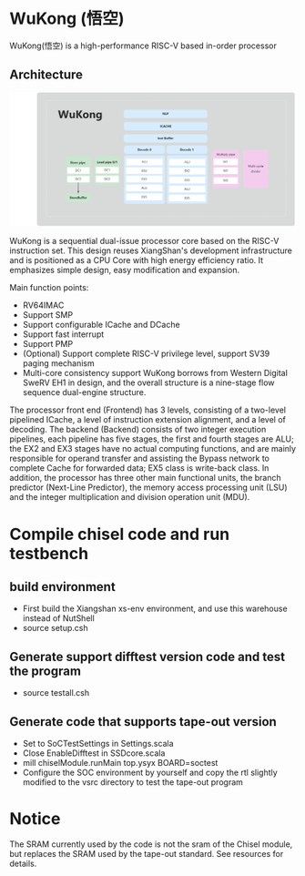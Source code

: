 # WuKong (悟空)

WuKong(悟空) is a high-performance RISC-V based in-order processor

## Architecture

![](./project/WuKong.png)

WuKong is a sequential dual-issue processor core based on the RISC-V instruction set. This design reuses XiangShan's development infrastructure and is positioned as a CPU Core with high energy efficiency ratio. It emphasizes simple design, easy modification and expansion.

Main function points:
* RV64IMAC
* Support SMP
* Support configurable ICache and DCache
* Support fast interrupt
* Support PMP
* (Optional) Support complete RISC-V privilege level, support SV39 paging mechanism
* Multi-core consistency support
WuKong borrows from Western Digital SweRV EH1 in design, and the overall structure is a nine-stage flow sequence dual-engine structure.

The processor front end (Frontend) has 3 levels, consisting of a two-level pipelined ICache, a level of instruction extension alignment, and a level of decoding.
The backend (Backend) consists of two integer execution pipelines, each pipeline has five stages, the first and fourth stages are ALU; the EX2 and EX3 stages have no actual computing functions, and are mainly responsible for operand transfer and assisting the Bypass network to complete Cache for forwarded data; EX5 class is write-back class.
In addition, the processor has three other main functional units, the branch predictor (Next-Line Predictor), the memory access processing unit (LSU) and the integer multiplication and division operation unit (MDU).


# Compile chisel code and run testbench
## build environment
* First build the Xiangshan xs-env environment, and use this warehouse instead of NutShell
* source setup.csh
## Generate support difftest version code and test the program
* source testall.csh
## Generate code that supports tape-out version
* Set to SoCTestSettings in Settings.scala
* Close EnableDifftest in SSDcore.scala
* mill chiselModule.runMain top.ysyx BOARD=soctest
* Configure the SOC environment by yourself and copy the rtl slightly modified to the vsrc directory to test the tape-out program
# Notice
The SRAM currently used by the code is not the sram of the Chisel module, but replaces the SRAM used by the tape-out standard. See resources for details.